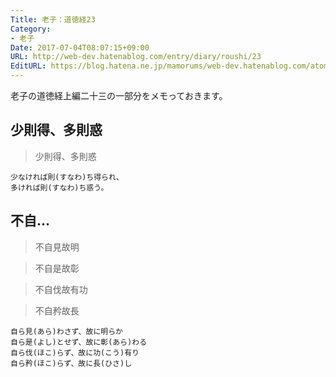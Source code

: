 ```yaml
---
Title: 老子：道徳経23
Category:
- 老子
Date: 2017-07-04T08:07:15+09:00
URL: http://web-dev.hatenablog.com/entry/diary/roushi/23
EditURL: https://blog.hatena.ne.jp/mamorums/web-dev.hatenablog.com/atom/entry/8599973812276573257
---
```


老子の道徳経上編二十三の一部分をメモっておきます。


## 少則得、多則惑
> 少則得、多則惑

```
少なければ則(すなわ)ち得られ、
多ければ則(すなわ)ち惑う。
```


## 不自...
> 不自見故明

> 不自是故彰

> 不自伐故有功

> 不自矜故長

```
自ら見(あら)わさず、故に明らか
自ら是(よし)とせず、故に彰(あら)わる
自ら伐(ほこ)らず、故に功(こう)有り
自ら矜(ほこ)らず、故に長(ひさ)し
```

